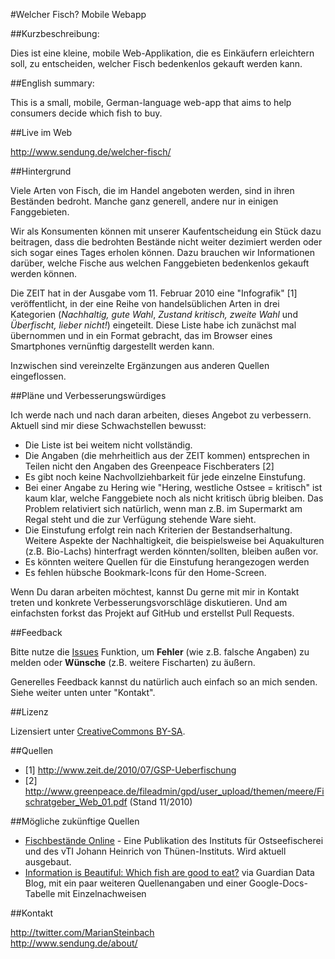 #Welcher Fisch? Mobile Webapp

##Kurzbeschreibung:

Dies ist eine kleine, mobile Web-Applikation, die es Einkäufern erleichtern soll, zu entscheiden, 
welcher Fisch bedenkenlos gekauft werden kann.

##English summary:

This is a small, mobile, German-language web-app that aims to help consumers decide which fish to buy.

##Live im Web

http://www.sendung.de/welcher-fisch/

##Hintergrund

Viele Arten von Fisch, die im Handel angeboten werden, sind in ihren Beständen bedroht. Manche ganz generell, 
andere nur in einigen Fanggebieten.

Wir als Konsumenten können mit unserer Kaufentscheidung ein Stück dazu beitragen, dass die bedrohten Bestände 
nicht weiter dezimiert werden oder sich sogar eines Tages erholen können. Dazu brauchen wir Informationen darüber, 
welche Fische aus welchen Fanggebieten bedenkenlos gekauft werden können.

Die ZEIT hat in der Ausgabe vom 11. Februar 2010 eine "Infografik" [1] veröffentlicht, in der eine Reihe von 
handelsüblichen Arten in drei Kategorien (*Nachhaltig, gute Wahl*, *Zustand kritisch, zweite Wahl* und 
*Überfischt, lieber nicht!*) eingeteilt. Diese Liste habe ich zunächst mal übernommen und in ein Format 
gebracht, das im Browser eines Smartphones vernünftig dargestellt werden kann.

Inzwischen sind vereinzelte Ergänzungen aus anderen Quellen eingeflossen.

##Pläne und Verbesserungswürdiges

Ich werde nach und nach daran arbeiten, dieses Angebot zu verbessern. Aktuell sind mir diese Schwachstellen bewusst:

* Die Liste ist bei weitem nicht vollständig.
* Die Angaben (die mehrheitlich aus der ZEIT kommen) entsprechen in Teilen nicht den Angaben des Greenpeace Fischberaters [2]
* Es gibt noch keine Nachvollziehbarkeit für jede einzelne Einstufung.
* Bei einer Angabe zu Hering wie "Hering, westliche Ostsee = kritisch" ist kaum klar, welche Fanggebiete noch als nicht kritisch übrig bleiben.
  Das Problem relativiert sich natürlich, wenn man z.B. im Supermarkt am Regal steht und die zur Verfügung stehende Ware sieht.
* Die Einstufung erfolgt rein nach Kriterien der Bestandserhaltung. Weitere Aspekte der Nachhaltigkeit, die beispielsweise bei Aquakulturen (z.B. Bio-Lachs) hinterfragt werden könnten/sollten, bleiben außen vor.
* Es könnten weitere Quellen für die Einstufung herangezogen werden
* Es fehlen hübsche Bookmark-Icons für den Home-Screen.

Wenn Du daran arbeiten möchtest, kannst Du gerne mit mir in Kontakt treten und konkrete Verbesserungsvorschläge
diskutieren. Und am einfachsten forkst das Projekt auf GitHub und erstellst Pull Requests.

##Feedback

Bitte nutze die [Issues](https://github.com/marians/welcher-fisch/issues) Funktion, um **Fehler** (wie z.B. falsche Angaben) zu melden oder **Wünsche** (z.B. weitere Fischarten) zu äußern.

Generelles Feedback kannst du natürlich auch einfach so an mich senden. Siehe weiter unten unter "Kontakt".

##Lizenz

Lizensiert unter [CreativeCommons BY-SA](http://creativecommons.org/licenses/by-sa/3.0).

##Quellen

* [1] http://www.zeit.de/2010/07/GSP-Ueberfischung
* [2] http://www.greenpeace.de/fileadmin/gpd/user_upload/themen/meere/Fischratgeber_Web_01.pdf (Stand 11/2010)

##Mögliche zukünftige Quellen

* [Fischbestände Online](http://fischbestaende.portal-fischerei.de/fischarten/) - Eine Publikation des Instituts für Ostseefischerei und des vTI Johann Heinrich von Thünen-Instituts. Wird aktuell ausgebaut.
* [Information is Beautiful: Which fish are good to eat?](http://www.guardian.co.uk/news/datablog/2011/jun/24/information-beautiful-fish-eat) via Guardian Data Blog, mit ein paar weiteren Quellenangaben und einer Google-Docs-Tabelle mit Einzelnachweisen

##Kontakt

http://twitter.com/MarianSteinbach  
http://www.sendung.de/about/
